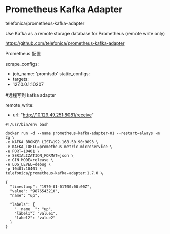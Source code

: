 
# Prometheus Kafka Adapter



telefonica/prometheus-kafka-adapter

Use Kafka as a remote storage database for Prometheus (remote write only)

https://github.com/telefonica/prometheus-kafka-adapter


Prometheus 配置



scrape_configs:

- job_name: 'promtsdb'
static_configs:
- targets:
- 127.0.0.1:10207

#远程写到 kafka adapter

remote_write:
- url: "http://10.129.49.251:8081/receive"



```
#!/usr/bin/env bash

docker run -d --name prometheus-kafka-adapter-01 --restart=always -m 2g \
-e KAFKA_BROKER_LIST=192.168.50.90:9093 \
-e KAFKA_TOPIC=prometheus-metric-microservice \
-e PORT=10401 \
-e SERIALIZATION_FORMAT=json \
-e GIN_MODE=release \
-e LOG_LEVEL=debug \
-p 10401:10401 \
telefonica/prometheus-kafka-adapter:1.7.0 \
```

```
{
  "timestamp": "1970-01-01T00:00:00Z",
  "value": "9876543210",
  "name": "up",

  "labels": {
    "__name__": "up",
    "label1": "value1",
    "label2": "value2"
  }
}
```